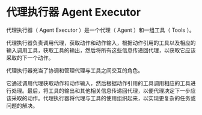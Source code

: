 # 代理执行器 Agent Executor

代理执行器（ Agent Executor ）是一个代理（ Agent ）和一组工具（ Tools ）。

代理执行器负责调用代理，获取动作和动作输入，根据动作引用的工具以及相应的输入调用工具，获取工具的输出，然后将所有这些信息传递回代理，以获取它应该采取的下一个动作。

代理执行器充当了协调和管理代理与工具之间交互的角色。


它通过调用代理获取动作和动作输入，然后根据动作引用的工具调用相应的工具进行处理。最后，将工具的输出和其他相关信息传递回代理，以便代理决定下一步应该采取的动作。代理执行器将代理与工具的使用组织起来，以实现更复杂的任务或问题的解决。